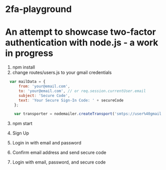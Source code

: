 # 2fa-playground

# An attempt to showcase two-factor authentication with node.js - a work in progress
1. npm install
2. change routes/users.js to your gmail credentials
```javascript
  var mailData = {
      from: 'your@email.com',
      to: 'your@email.com', // or req.session.currentUser.email
      subject: 'Secure Code',
      text: 'Your Secure Sign-In Code: ' + secureCode
    };

    var transporter = nodemailer.createTransport('smtps://user%40gmail.com:password@stmp.gmail.com');
```
3. npm start

1. Sign Up
2. Login in with email and password
3. Confirm email address and send secure code
4. Login with email, password, and secure code

